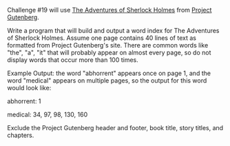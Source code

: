 

Challenge #19 will use [The Adventures of Sherlock Holmes](http://www.gutenberg.org/cache/epub/1661/pg1661.txt) from [Project Gutenberg](http://www.gutenberg.org).

Write a program that will build and output a word index for The Adventures of Sherlock Holmes. Assume one page contains 40 lines of text as formatted from Project Gutenberg's site. There are common words like "the", "a", "it" that will probably appear on almost every page, so do not display words that occur more than 100 times.

Example Output: the word "abhorrent" appears once on page 1, and the word "medical" appears on multiple pages, so the output for this word would look like:

abhorrent: 1

medical: 34, 97, 98, 130, 160

Exclude the Project Gutenberg header and footer, book title, story titles, and chapters.

